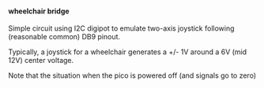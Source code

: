#### wheelchair bridge 

Simple circuit using I2C digipot to emulate two-axis joystick following
(reasonable common) DB9 pinout.

Typically, a joystick for a wheelchair generates a +/- 1V around a 6V (mid 12V) center voltage. 

Note that the situation when the pico is powered off (and signals go to zero)